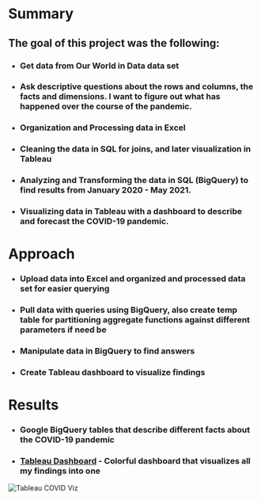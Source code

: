 # Summary
## The goal of this project was the following:
* ### Get data from Our World in Data data set
* ### Ask descriptive questions about the rows and columns, the facts and dimensions. I want to figure out what has happened over the course of the pandemic.
* ### Organization and Processing data in Excel
* ### Cleaning the data in SQL for joins, and later visualization in Tableau
* ### Analyzing and Transforming the data in SQL (BigQuery) to find results from January 2020 - May 2021.
* ### Visualizing data in Tableau with a dashboard to describe and forecast the COVID-19 pandemic.

# Approach
* ### Upload data into Excel and organized and processed data set for easier querying
* ### Pull data with queries using BigQuery, also create temp table for partitioning aggregate functions against different parameters if need be
* ### Manipulate data in BigQuery to find answers
* ### Create Tableau dashboard to visualize findings

# Results
* ### Google BigQuery tables that describe different facts about the COVID-19 pandemic
* ### [Tableau Dashboard](https://public.tableau.com/app/profile/trenton.moore4482/viz/WorldwideCOVIDDashboard/Dashboard1) - Colorful dashboard that visualizes all my findings into one
![Tableau COVID Viz](https://media-exp1.licdn.com/dms/image/C4E22AQFppnY_MHL88g/feedshare-shrink_2048_1536/0/1624379772437?e=1632960000&v=beta&t=DTkCx1XlymEAqrBNjS0FXL5FECIPjMvg2cmtHsHT18Y)

